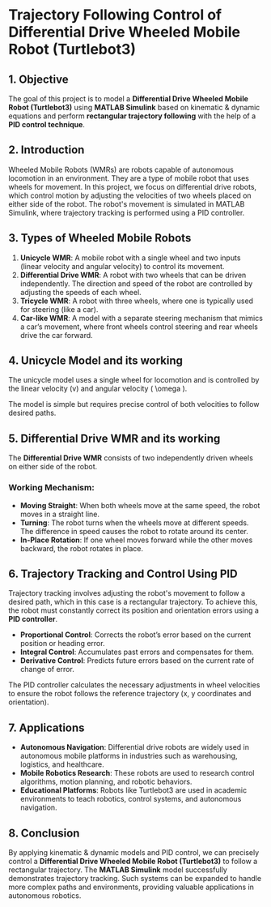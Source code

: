 # Trajectory Following Control of Differential Drive Wheeled Mobile Robot (Turtlebot3)

## 1. Objective
The goal of this project is to model a **Differential Drive Wheeled Mobile Robot (Turtlebot3)** using **MATLAB Simulink** based on kinematic & dynamic equations and perform **rectangular trajectory following** with the help of a **PID control technique**.

## 2. Introduction
Wheeled Mobile Robots (WMRs) are robots capable of autonomous locomotion in an environment. They are a type of mobile robot that uses wheels for movement. In this project, we focus on differential drive robots, which control motion by adjusting the velocities of two wheels placed on either side of the robot. The robot's movement is simulated in MATLAB Simulink, where trajectory tracking is performed using a PID controller.

## 3. Types of Wheeled Mobile Robots
1. **Unicycle WMR**: A mobile robot with a single wheel and two inputs (linear velocity and angular velocity) to control its movement.
2. **Differential Drive WMR**: A robot with two wheels that can be driven independently. The direction and speed of the robot are controlled by adjusting the speeds of each wheel.
3. **Tricycle WMR**: A robot with three wheels, where one is typically used for steering (like a car).
4. **Car-like WMR**: A model with a separate steering mechanism that mimics a car’s movement, where front wheels control steering and rear wheels drive the car forward.

## 4. Unicycle Model and its working
The unicycle model uses a single wheel for locomotion and is controlled by the linear velocity \(v\) and angular velocity \( \omega \).



The model is simple but requires precise control of both velocities to follow desired paths.

## 5. Differential Drive WMR and its working
The **Differential Drive WMR** consists of two independently driven wheels on either side of the robot.
### Working Mechanism:
- **Moving Straight**: When both wheels move at the same speed, the robot moves in a straight line.
- **Turning**: The robot turns when the wheels move at different speeds. The difference in speed causes the robot to rotate around its center.
- **In-Place Rotation**: If one wheel moves forward while the other moves backward, the robot rotates in place.

## 6. Trajectory Tracking and Control Using PID
Trajectory tracking involves adjusting the robot's movement to follow a desired path, which in this case is a rectangular trajectory. To achieve this, the robot must constantly correct its position and orientation errors using a **PID controller**.

- **Proportional Control**: Corrects the robot’s error based on the current position or heading error.
- **Integral Control**: Accumulates past errors and compensates for them.
- **Derivative Control**: Predicts future errors based on the current rate of change of error.

The PID controller calculates the necessary adjustments in wheel velocities to ensure the robot follows the reference trajectory (x, y coordinates and orientation).

## 7. Applications
- **Autonomous Navigation**: Differential drive robots are widely used in autonomous mobile platforms in industries such as warehousing, logistics, and healthcare.
- **Mobile Robotics Research**: These robots are used to research control algorithms, motion planning, and robotic behaviors.
- **Educational Platforms**: Robots like Turtlebot3 are used in academic environments to teach robotics, control systems, and autonomous navigation.

## 8. Conclusion
By applying kinematic & dynamic models and PID control, we can precisely control a **Differential Drive Wheeled Mobile Robot (Turtlebot3)** to follow a rectangular trajectory. The **MATLAB Simulink** model successfully demonstrates trajectory tracking. Such systems can be expanded to handle more complex paths and environments, providing valuable applications in autonomous robotics.

